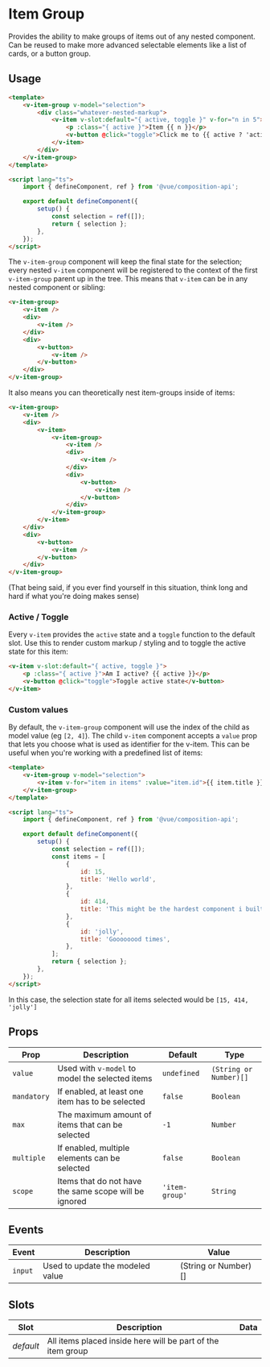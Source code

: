 # Item Group

Provides the ability to make groups of items out of any nested component. Can be reused to make more advanced selectable
elements like a list of cards, or a button group.

## Usage

```html
<template>
	<v-item-group v-model="selection">
		<div class="whatever-nested-markup">
			<v-item v-slot:default="{ active, toggle }" v-for="n in 5">
				<p :class="{ active }">Item {{ n }}</p>
				<v-button @click="toggle">Click me to {{ active ? 'activate' : 'deactivate' }}</v-button>
			</v-item>
		</div>
	</v-item-group>
</template>

<script lang="ts">
	import { defineComponent, ref } from '@vue/composition-api';

	export default defineComponent({
		setup() {
			const selection = ref([]);
			return { selection };
		},
	});
</script>
```

The `v-item-group` component will keep the final state for the selection; every nested `v-item` component will be
registered to the context of the first `v-item-group` parent up in the tree. This means that `v-item` can be in any
nested component or sibling:

```html
<v-item-group>
	<v-item />
	<div>
		<v-item />
	</div>
	<div>
		<v-button>
			<v-item />
		</v-button>
	</div>
</v-item-group>
```

It also means you can theoretically nest item-groups inside of items:

```html
<v-item-group>
	<v-item />
	<div>
		<v-item>
			<v-item-group>
				<v-item />
				<div>
					<v-item />
				</div>
				<div>
					<v-button>
						<v-item />
					</v-button>
				</div>
			</v-item-group>
		</v-item>
	</div>
	<div>
		<v-button>
			<v-item />
		</v-button>
	</div>
</v-item-group>
```

(That being said, if you ever find yourself in this situation, think long and hard if what you're doing makes sense)

### Active / Toggle

Every `v-item` provides the `active` state and a `toggle` function to the default slot. Use this to render custom markup
/ styling and to toggle the active state for this item:

```html
<v-item v-slot:default="{ active, toggle }">
	<p :class="{ active }">Am I active? {{ active }}</p>
	<v-button @click="toggle">Toggle active state</v-button>
</v-item>
```

### Custom values

By default, the `v-item-group` component will use the index of the child as model value (eg `[2, 4]`). The child
`v-item` component accepts a `value` prop that lets you choose what is used as identifier for the v-item. This can be
useful when you're working with a predefined list of items:

```html
<template>
	<v-item-group v-model="selection">
		<v-item v-for="item in items" :value="item.id">{{ item.title }}</v-item>
	</v-item-group>
</template>

<script lang="ts">
	import { defineComponent, ref } from '@vue/composition-api';

	export default defineComponent({
		setup() {
			const selection = ref([]);
			const items = [
				{
					id: 15,
					title: 'Hello world',
				},
				{
					id: 414,
					title: 'This might be the hardest component i built',
				},
				{
					id: 'jolly',
					title: 'Goooooood times',
				},
			];
			return { selection };
		},
	});
</script>
```

In this case, the selection state for all items selected would be `[15, 414, 'jolly']`

## Props

| Prop        | Description                                           | Default        | Type                   |
| ----------- | ----------------------------------------------------- | -------------- | ---------------------- |
| `value`     | Used with `v-model` to model the selected items       | `undefined`    | `(String or Number)[]` |
| `mandatory` | If enabled, at least one item has to be selected      | `false`        | `Boolean`              |
| `max`       | The maximum amount of items that can be selected      | `-1`           | `Number`               |
| `multiple`  | If enabled, multiple elements can be selected         | `false`        | `Boolean`              |
| `scope`     | Items that do not have the same scope will be ignored | `'item-group'` | `String`               |

## Events

| Event   | Description                      | Value                |
| ------- | -------------------------------- | -------------------- |
| `input` | Used to update the modeled value | (String or Number)[] |

## Slots

| Slot      | Description                                                 | Data |
| --------- | ----------------------------------------------------------- | ---- |
| _default_ | All items placed inside here will be part of the item group |      |
